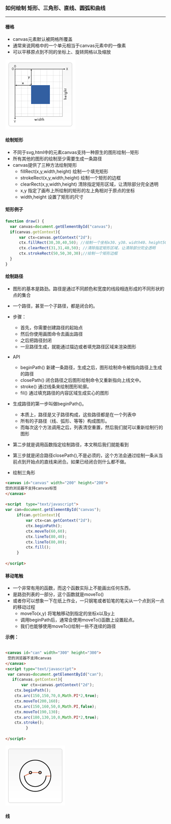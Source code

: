 ### 如何绘制 矩形、三角形、直线、圆弧和曲线

----

####  栅格
- canvas元素默认被网格所覆盖
- 通常来说网格中的一个单元相当于canvas元素中的一像素
- 可以平移原点到不同的坐标上、旋转网格以及缩放

![](img/Canvas1.png)


#### 绘制矩形

- 不同于svg,html中的元素canvas支持一种原生的图形绘制--矩形
- 所有其他的图形的绘制至少需要生成一条路径
- canvas提供了三种方法绘制矩形
  * fillRect(x,y,width,height) 绘制一个填充矩形
  * strokeRect(x,y,width,height) 绘制一个矩形的边框
  * clearRect(x,y,width,height) 清除指定矩形区域，让清除部分完全透明
  * x,y 指定了画布上所绘制的矩形的左上角相对于原点的坐标
  * width,height 设置了矩形的尺寸
  
#### 矩形例子

````js
function draw() {
  var canvas=document.getElementById("canvas");
  if(canvas.getContext){
      var ctx=canvas.getContext("2d");
      ctx.fillRect(30,30,40,50); //绘制一个坐标x30、y30、width40、height50，默认填充黑的矩形
      ctx.clearRect(31,31,40,50); //清除指定矩形区域，让清除部分完全透明
      ctx.strokeRect(50,50,30,30);//绘制一个矩形边框
  }
}

````


#### 绘制路径

- 图形的基本是路劲。路径是通过不同颜色和宽度的线段相连形成的不同形状的点的集合
- 一个路径，甚至一个子路径，都是闭合的。
- 步骤：
   * 首先，你需要创建路径的起始点
   * 然后你使用画图命令去画出路径
   * 之后把路径封闭
   * 一旦路径生成，就能通过描边或者填充路径区域来渲染图形
   
- API 
   * beginPath() 新建一条路径，生成之后，图形绘制命令被指向路径上生成的路径
   * closePath() 闭合路径之后图形绘制命令又重新指向上线文中。
   * stroke() 通过线条来绘制图形轮廓。
   * fil() 通过填充路径的内容区域生成实心的图形
   
- 生成路径的第一步叫做beginPath()。
  * 本质上，路径是又子路径构成，这些路径都是在一个列表中
  * 所有的子路径（线、弧形、等等）构成图形。
  * 而每次这个方法调用之后，列表清空重置，然后我们就可以重新绘制行的图形
  
- 第二步就是调用函数指定绘制路径，本文稍后我们就能看到
- 第三步就是闭合路径closePath(),不是必须的，这个方法会通过绘制一条从当前点到开始点的直线来闭合。如果已经闭合则什么都不做。

- 绘制三角形
````html
<canvas id="canvas" width="200" height="200">
您的浏览器不支持canvas标签
</canvas>

<script  type="text/javascript">
var can=document.getElementById("canvas");
     if(can.getContext){
         var ctx=can.getContext("2d");
         ctx.beginPath();
         ctx.moveTo(60,60);
         ctx.lineTo(80,40);
         ctx.lineTo(80,80);
         ctx.fill();
     }

</script>

````

#### 移动笔触

- 一个非常有用的函数，而这个函数实际上不能画出任何东西，
- 是路劲列表的一部分，这个函数就是moveTo() 
- 或者你可以想象一下在纸上作业，一只钢笔或者铅笔的笔尖从一个点到另一点的移动过程
  * moveTo(x,y) 将笔触移动到指定的坐标x以及y上
  * 调用beginPath后，通常会使用moveTo()函数上设置起点。
  * 我们也能够使用moveTo()绘制一些不连续的路径
  
 **示例：**
 
````html

<canvas id="can" width="300" height="300">
 您的浏览器不支持canvas
</canvas>
<script type="text/javascript">
 var canvas=document.getElementById("can");
   if(canvas.getContext){
       var ctx=canvas.getContext("2d");
    ctx.beginPath();
    ctx.arc(150,150,70,0,Math.PI*2,true);
    ctx.moveTo(200,160);
    ctx.arc(150,160,50,0,Math.PI,false);
    ctx.moveTo(190,130);
    ctx.arc(180,130,10,0,Math.PI*2,true);
    ctx.stroke();
         }

</script>

````
![](img/xiaolian.png)
  


#### 线



